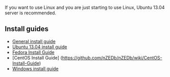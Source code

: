 If you want to use Linux and you are just starting to use Linux, Ubuntu 13.04 server is recommended.

## Install guides

* [General install guide](https://github.com/nZEDb/nZEDb/wiki/General-install-guide)
* [Ubuntu 13.04 install guide](https://github.com/nZEDb/nZEDb/wiki/Ubuntu-13.04-install-guide)
* [Fedora Install Guide](https://github.com/nZEDb/nZEDb/wiki/Fedora-Install-Guide)
* [CentOS Install Guide] (https://github.com/nZEDb/nZEDb/wiki/CentOS-Install-Guide)
* [Windows install guide](https://github.com/nZEDb/nZEDb/wiki/Windows-install-guide)